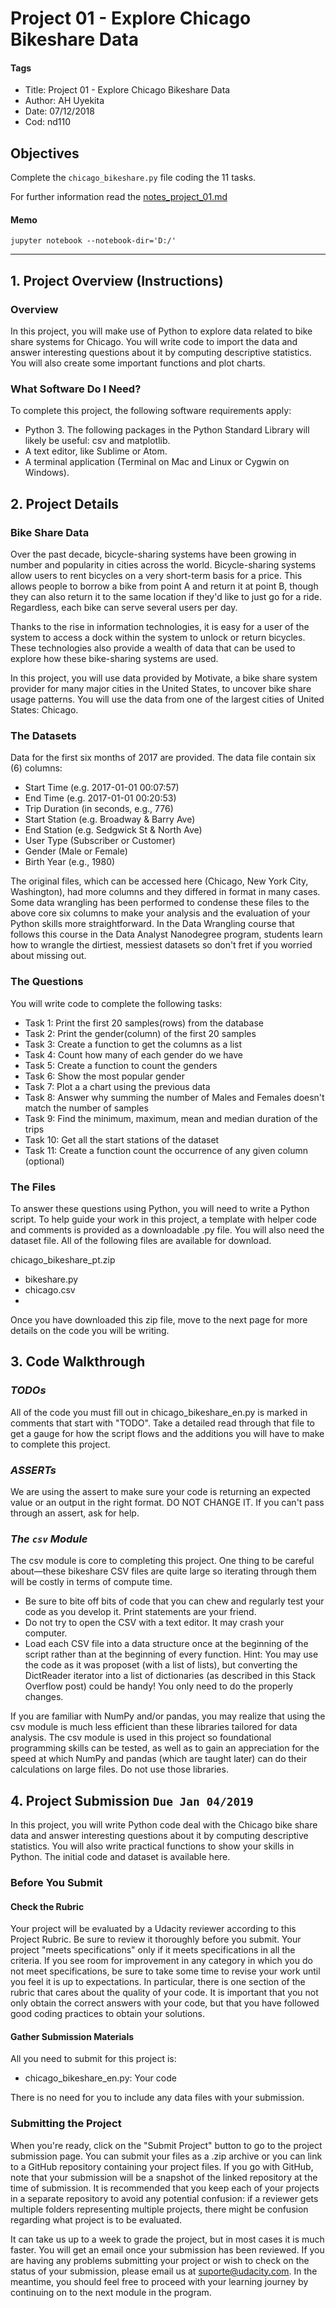 # Project 01 - Explore Chicago Bikeshare Data

#### Tags
* Title: Project 01 - Explore Chicago Bikeshare Data
* Author: AH Uyekita
* Date: 07/12/2018
* Cod: nd110

## Objectives

Complete the `chicago_bikeshare.py` file coding the 11 tasks.

For further information read the [notes_project_01.md](https://github.com/AndersonUyekita/udacity_data_science_foundation_01/blob/master/02-Part_02/01-Project/udacity_nd110_project_01.md)

#### Memo
```
jupyter notebook --notebook-dir='D:/'
```

****************************************************
## 1. Project Overview (Instructions)

### Overview

In this project, you will make use of Python to explore data related to bike share systems for Chicago. You will write code to import the data and answer interesting questions about it by computing descriptive statistics. You will also create some important functions and plot charts.

### What Software Do I Need?

To complete this project, the following software requirements apply:

* Python 3. The following packages in the Python Standard Library will likely be useful: csv and matplotlib.
* A text editor, like Sublime or Atom.
* A terminal application (Terminal on Mac and Linux or Cygwin on Windows).

## 2. Project Details

### Bike Share Data

Over the past decade, bicycle-sharing systems have been growing in number and popularity in cities across the world. Bicycle-sharing systems allow users to rent bicycles on a very short-term basis for a price. This allows people to borrow a bike from point A and return it at point B, though they can also return it to the same location if they'd like to just go for a ride. Regardless, each bike can serve several users per day.

Thanks to the rise in information technologies, it is easy for a user of the system to access a dock within the system to unlock or return bicycles. These technologies also provide a wealth of data that can be used to explore how these bike-sharing systems are used.

In this project, you will use data provided by Motivate, a bike share system provider for many major cities in the United States, to uncover bike share usage patterns. You will use the data from one of the largest cities of United States: Chicago.

### The Datasets

Data for the first six months of 2017 are provided. The data file contain six (6) columns:

* Start Time (e.g. 2017-01-01 00:07:57)
* End Time (e.g. 2017-01-01 00:20:53)
* Trip Duration (in seconds, e.g., 776)
* Start Station (e.g. Broadway & Barry Ave)
* End Station (e.g. Sedgwick St & North Ave)
* User Type (Subscriber or Customer)
* Gender (Male or Female)
* Birth Year (e.g., 1980)


The original files, which can be accessed here (Chicago, New York City, Washington), had more columns and they differed in format in many cases. Some data wrangling has been performed to condense these files to the above core six columns to make your analysis and the evaluation of your Python skills more straightforward. In the Data Wrangling course that follows this course in the Data Analyst Nanodegree program, students learn how to wrangle the dirtiest, messiest datasets so don't fret if you worried about missing out.

### The Questions

You will write code to complete the following tasks:

* Task 1: Print the first 20 samples(rows) from the database
* Task 2: Print the gender(column) of the first 20 samples
* Task 3: Create a function to get the columns as a list
* Task 4: Count how many of each gender do we have
* Task 5: Create a function to count the genders
* Task 6: Show the most popular gender
* Task 7: Plot a a chart using the previous data
* Task 8: Answer why summing the number of Males and Females doesn't match the number of samples
* Task 9: Find the minimum, maximum, mean and median duration of the trips
* Task 10: Get all the start stations of the dataset
* Task 11: Create a function count the occurrence of any given column (optional)

### The Files

To answer these questions using Python, you will need to write a Python script. To help guide your work in this project, a template with helper code and comments is provided as a downloadable .py file. You will also need the dataset file. All of the following files are available for download.

chicago_bikeshare_pt.zip

* bikeshare.py
* chicago.csv
*
Once you have downloaded this zip file, move to the next page for more details on the code you will be writing.

## 3. Code Walkthrough

### _TODOs_
All of the code you must fill out in chicago_bikeshare_en.py is marked in comments that start with "TODO". Take a detailed read through that file to get a gauge for how the script flows and the additions you will have to make to complete this project.

### _ASSERTs_
We are using the assert to make sure your code is returning an expected value or an output in the right format. DO NOT CHANGE IT. If you can't pass through an assert, ask for help.

### _The `csv` Module_
The csv module is core to completing this project. One thing to be careful about—these bikeshare CSV files are quite large so iterating through them will be costly in terms of compute time.

* Be sure to bite off bits of code that you can chew and regularly test your code as you develop it. Print statements are your friend.
* Do not try to open the CSV with a text editor. It may crash your computer.
* Load each CSV file into a data structure once at the beginning of the script rather than at the beginning of every function. Hint: You may use the code as it was proposet (with a list of lists), but converting the DictReader iterator into a list of dictionaries (as described in this Stack Overflow post) could be handy! You only need to do the properly changes.

If you are familiar with NumPy and/or pandas, you may realize that using the csv module is much less efficient than these libraries tailored for data analysis. The csv module is used in this project so foundational programming skills can be tested, as well as to gain an appreciation for the speed at which NumPy and pandas (which are taught later) can do their calculations on large files. Do not use those libraries.

## 4. Project Submission `Due Jan 04/2019`

In this project, you will write Python code deal with the Chicago bike share data and answer interesting questions about it by computing descriptive statistics. You will also write practical functions to show your skills in Python. The initial code and dataset is available here.

### Before You Submit

#### Check the Rubric

Your project will be evaluated by a Udacity reviewer according to this Project Rubric. Be sure to review it thoroughly before you submit. Your project "meets specifications" only if it meets specifications in all the criteria. If you see room for improvement in any category in which you do not meet specifications, be sure to take some time to revise your work until you feel it is up to expectations. In particular, there is one section of the rubric that cares about the quality of your code. It is important that you not only obtain the correct answers with your code, but that you have followed good coding practices to obtain your solutions.

#### Gather Submission Materials

All you need to submit for this project is:

* chicago_bikeshare_en.py: Your code

There is no need for you to include any data files with your submission.

### Submitting the Project

When you're ready, click on the "Submit Project" button to go to the project submission page. You can submit your files as a .zip archive or you can link to a GitHub repository containing your project files. If you go with GitHub, note that your submission will be a snapshot of the linked repository at the time of submission. It is recommended that you keep each of your projects in a separate repository to avoid any potential confusion: if a reviewer gets multiple folders representing multiple projects, there might be confusion regarding what project is to be evaluated.

It can take us up to a week to grade the project, but in most cases it is much faster. You will get an email once your submission has been reviewed. If you are having any problems submitting your project or wish to check on the status of your submission, please email us at suporte@udacity.com. In the meantime, you should feel free to proceed with your learning journey by continuing on to the next module in the program.
